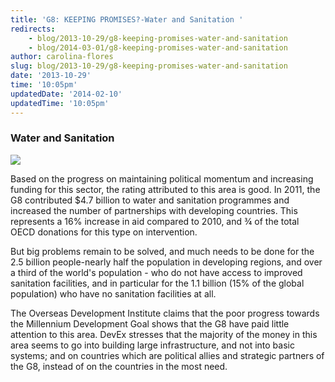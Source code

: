 ```yaml
---
title: 'G8: KEEPING PROMISES?-Water and Sanitation '
redirects:
    - blog/2013-10-29/g8-keeping-promises-water-and-sanitation
    - blog/2014-03-01/g8-keeping-promises-water-and-sanitation
author: carolina-flores
slug: blog/2013-10-29/g8-keeping-promises-water-and-sanitation
date: '2013-10-29'
time: '10:05pm'
updatedDate: '2014-02-10'
updatedTime: '10:05pm'
---
```

### Water and Sanitation

![](/images/uploads/water.jpg)

Based on the progress on maintaining political momentum and increasing funding for this sector, the rating attributed to this area is good. In 2011, the G8 contributed $4.7 billion to water and sanitation programmes and increased the number of partnerships with developing countries. This represents a 16% increase in aid compared to 2010, and ¾ of the total OECD donations for this type on intervention.

But big problems remain to be solved, and much needs to be done for the 2.5 billion people-nearly half the population in developing regions, and over a third of the world's population - who do not have access to improved sanitation facilities, and in particular for the 1.1 billion (15% of the global population) who have no sanitation facilities at all.

The Overseas Development Institute claims that the poor progress towards the Millennium Development Goal shows that the G8 have paid little attention to this area. DevEx stresses that the majority of the money in this area seems to go into building large infrastructure, and not into basic systems; and on countries which are political allies and strategic partners of the G8, instead of on the countries in the most need.